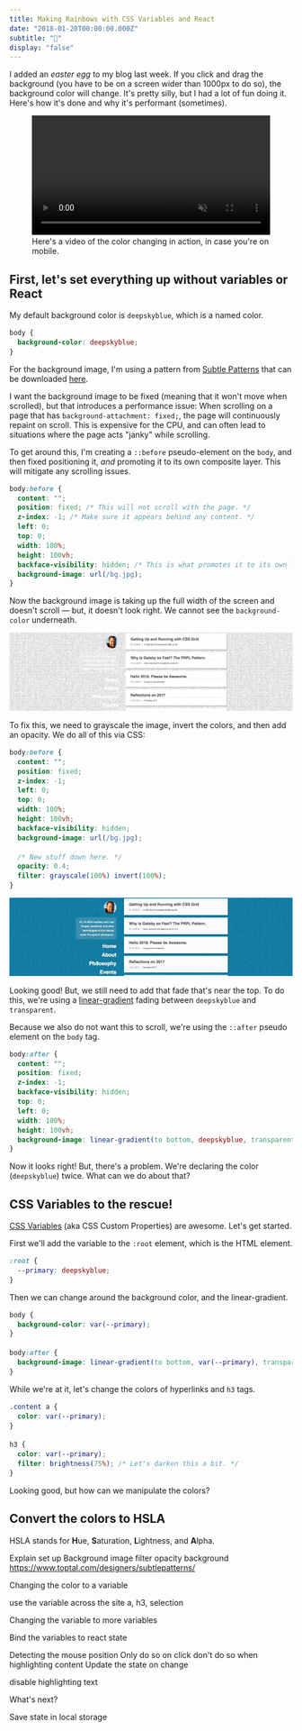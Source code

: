 ```yaml
---
title: Making Rainbows with CSS Variables and React
date: "2018-01-20T00:00:00.000Z"
subtitle: "🌈"
display: "false"
---
```

I added an _easter egg_ to my blog last week. If you click and drag the background (you have to be on a screen wider than 1000px to do so), the background color will change. It's pretty silly, but I had a lot of fun doing it. Here's how it's done and why it's performant (sometimes).

<figure>
    <video width="100%" controls  muted>
      <source src="./color-changing-variables.mp4" type="video/mp4">
    </video>
    <figcaption>Here's a video of the color changing in action, in case you're on mobile.</figcaption>
</figure>

## First, let's set everything up without variables or React

My default background color is `deepskyblue`, which is a named color. 

```css
body {
  background-color: deepskyblue;
}
```

For the background image, I'm using a pattern from [Subtle Patterns](https://www.toptal.com/designers/subtlepatterns/) that can be downloaded [here](https://www.toptal.com/designers/subtlepatterns/subtle-grey/). 

I want the background image to be fixed (meaning that it won't move when scrolled), but that introduces a performance issue: When scrolling on a page that has `background-attachment: fixed;`, the page will continuously repaint on scroll. This is expensive for the CPU, and can often lead to situations where the page acts "janky" while scrolling. 

To get around this, I'm creating a `::before` pseudo-element on the `body`, and then fixed positioning it, *and* promoting it to its own composite layer. This will mitigate any scrolling issues.

```css
body:before {
  content: "";
  position: fixed; /* This will not scroll with the page. */
  z-index: -1; /* Make sure it appears behind any content. */
  left: 0;
  top: 0;
  width: 100%;
  height: 100vh;
  backface-visibility: hidden; /* This is what promotes it to its own layer. */
  background-image: url(/bg.jpg);
}
```

Now the background image is taking up the full width of the screen and doesn't scroll &mdash; but, it doesn't look right. We cannot see the `background-color` underneath.

![Screenshot](./bg-1.jpg)

To fix this, we need to grayscale the image, invert the colors, and then add an opacity. We do all of this via CSS:

```css
body:before {
  content: "";
  position: fixed;
  z-index: -1;
  left: 0;
  top: 0;
  width: 100%;
  height: 100vh;
  backface-visibility: hidden;
  background-image: url(/bg.jpg);

  /* New stuff down here. */
  opacity: 0.4;
  filter: grayscale(100%) invert(100%);
}
```

![Screenshot](./bg-2.jpg)

Looking good! But, we still need to add that fade that's near the top. To do this, we're using a [linear-gradient](https://developer.mozilla.org/en-US/docs/Web/CSS/linear-gradient) fading between `deepskyblue` and `transparent`. 

Because we also do not want this to scroll, we're using the `::after` pseudo element on the `body` tag.

```css
body:after {
  content: "";
  position: fixed;
  z-index: -1;
  backface-visibility: hidden;
  top: 0;
  left: 0;
  width: 100%;
  height: 100vh;
  background-image: linear-gradient(to bottom, deepskyblue, transparent 70%);
}
```

Now it looks right! But, there's a problem. We're declaring the color (`deepskyblue`) twice. What can we do about that?

## CSS Variables to the rescue!

[CSS Variables](https://developer.mozilla.org/en-US/docs/Web/CSS/Using_CSS_variables) (aka CSS Custom Properties) are awesome. Let's get started. 

First we'll add the variable to the `:root` element, which is the HTML element. 

```css
:root {
  --primary: deepskyblue;
}
```

Then we can change around the background color, and the linear-gradient.

```css
body {
  background-color: var(--primary);
}

body:after {
  background-image: linear-gradient(to bottom, var(--primary), transparent 70%);
}
```

While we're at it, let's change the colors of hyperlinks and `h3` tags.

```css
.content a {
  color: var(--primary);
}

h3 {
  color: var(--primary);
  filter: brightness(75%); /* Let's darken this a bit. */
}
```

Looking good, but how can we manipulate the colors?

## Convert the colors to HSLA

HSLA stands for **H**ue, **S**aturation, **L**ightness, and **A**lpha. 

Explain set up
Background image filter opacity
background
https://www.toptal.com/designers/subtlepatterns/

Changing the color to a variable

use the variable across the site
a, h3, selection

Changing the variable to more variables

Bind the variables to react state

Detecting the mouse position
 Only do so on click
  don't do so when highlighting content
 Update the state on change

disable highlighting text

What's next?

Save state in local storage
